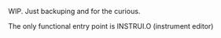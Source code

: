 WIP. Just backuping and for the curious.

The only functional entry point is INSTRUI.O (instrument editor)
